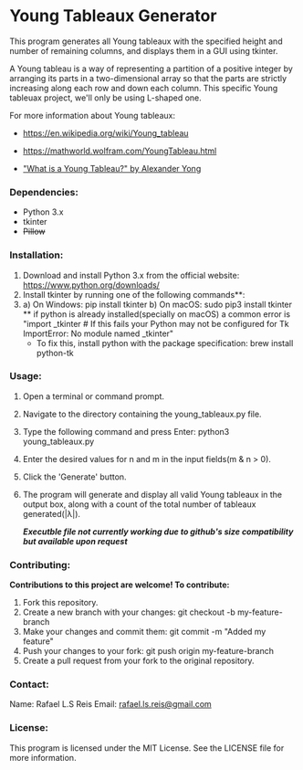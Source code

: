 # Young Tableaux Generator
This program generates all Young tableaux with the specified height and number of remaining columns, 
and displays them in a GUI using tkinter. 

A Young tableau is a way of representing a partition of a positive integer by arranging its parts
in a two-dimensional array so that the parts are strictly increasing along each row and down each column.
This specific Young tableuax project, we'll only be using L-shaped one.

For more information about Young tableaux: 
   
   * https://en.wikipedia.org/wiki/Young_tableau
   
   * https://mathworld.wolfram.com/YoungTableau.html
   
   * ["What is a Young Tableau?" by Alexander Yong](https://www.ams.org/notices/200702/whatis-yong.pdf)

### Dependencies:
- Python 3.x
- tkinter
- ~~Pillow~~

### Installation:
1. Download and install Python 3.x from the official website: https://www.python.org/downloads/
2. Install tkinter by running one of the following commands**:
3. a) On Windows: pip install tkinter
   b) On macOS: sudo pip3 install tkinter
     ** if python is already installed(specially on macOS) a common error is 
     "import _tkinter # If this fails your Python may not be configured for Tk
     ImportError: No module named _tkinter"
     - To fix this, install python with the package specification: brew install python-tk
   
### Usage:
1. Open a terminal or command prompt.
2. Navigate to the directory containing the young_tableaux.py file.
3. Type the following command and press Enter: python3 young_tableaux.py
4. Enter the desired values for n and m in the input fields(m & n > 0). 
5. Click the 'Generate' button.
6. The program will generate and display all valid Young tableaux in the output box, 
   along with a count of the total number of tableaux generated(|λ|).
   
   ***Executble file not currently working due to github's size compatibility but available upon request***
   
### Contributing:

**Contributions to this project are welcome! To contribute:**

1. Fork this repository.
2. Create a new branch with your changes: git checkout -b my-feature-branch
3. Make your changes and commit them: git commit -m "Added my feature"
4. Push your changes to your fork: git push origin my-feature-branch
5. Create a pull request from your fork to the original repository.


### Contact:
Name: Rafael L.S Reis
Email: rafael.ls.reis@gmail.com

### License:
This program is licensed under the MIT License. See the LICENSE file for more information.

